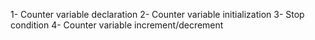 1- Counter variable declaration
2- Counter variable initialization
3- Stop condition
4- Counter variable increment/decrement
